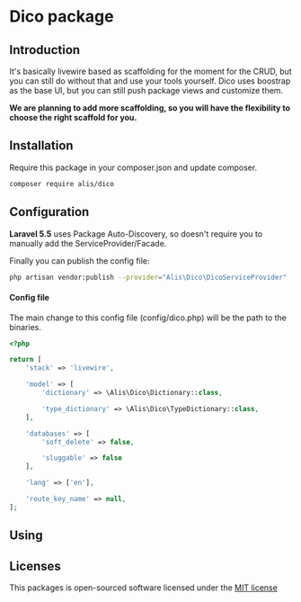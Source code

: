 # Dico package

## Introduction

It's basically livewire based as scaffolding for the moment for the CRUD, but you can still do without that and use your tools yourself. Dico uses boostrap as the base UI, 
but you can still push package views and customize them.

**We are planning to add more scaffolding, so you will have the flexibility to choose the right scaffold for you.**

## Installation
Require this package in your composer.json and update composer.

```bash
composer require alis/dico
```

## Configuration
**Laravel 5.5** uses Package Auto-Discovery, so doesn't require you to manually add the ServiceProvider/Facade.

Finally you can publish the config file:

```bash
php artisan vendor:publish --provider="Alis\Dico\DicoServiceProvider"
```

#### Config file

The main change to this config file (config/dico.php) will be the path to the binaries.

```php
<?php

return [
    'stack' => 'livewire',

    'model' => [
        'dictionary' => \Alis\Dico\Dictionary::class,

        'type_dictionary' => \Alis\Dico\TypeDictionary::class,
    ],

    'databases' => [
        'soft_delete' => false,

        'sluggable' => false
    ],

    'lang' => ['en'],

    'route_key_name' => null,
];

```

## Using

## Licenses
This packages is open-sourced software licensed under the [MIT license](http://opensource.org/licenses/MIT)
